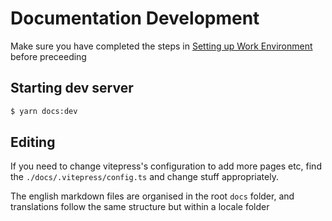 # Documentation Development
Make sure you have completed the steps in [Setting up Work Environment](./setting_up_environment.md) before preceeding

## Starting dev server
```sh
$ yarn docs:dev
```

## Editing
If you need to change vitepress's configuration to add more pages etc, find the `./docs/.vitepress/config.ts` and change stuff appropriately.

The english markdown files are organised in the root `docs` folder, and translations follow the same structure but within a locale folder
